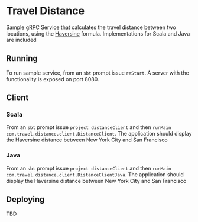 # Travel Distance

Sample [gRPC](https://grpc.io/) Service that calculates the travel distance between two locations, using the
[Haversine](https://en.wikipedia.org/wiki/Haversine_formula) formula. Implementations for Scala and Java are included

## Running

To run sample service, from an `sbt` prompt issue `reStart`. A server with the functionality is exposed on port 8080.

## Client

### Scala

From an `sbt` prompt issue `project distanceClient` and then `runMain com.travel.distance.client.DistanceClient`. The application should display the Haversine distance
between New York City and San Francisco

### Java

From an `sbt` prompt issue `project distanceClient` and then `runMain com.travel.distance.client.DistanceClientJava`. The application should display the Haversine distance
between New York City and San Francisco

## Deploying

TBD
